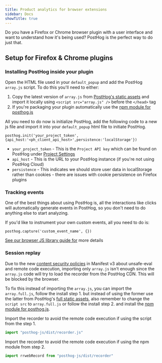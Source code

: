```yaml
---
title: Product analytics for browser extensions
sidebar: Docs
showTitle: true
---
```


Do you have a Firefox or Chrome browser plugin with a user interface and want to understand how it's being used? PostHog is the perfect way to do just that.

## Setup for Firefox & Chrome plugins

### Installing PostHog inside your plugin

Open the HTML file used in your `default_popup` and add the PostHog `array.js` script. To do this you'll need to either:
1. Copy the latest version of `array.js` from [PostHog's static assets](https://us-assets.i.posthog.com/static/array.js) and import it locally using `<script src="array.js" />` before the `</head>` tag
2. If you're packaging your plugin automatically use the [npm module for posthog.js](https://www.npmjs.com/package/posthog-js)

All you need to do now is initialize PostHog, add the following code to a new js file and import it into your `default_popup` html file to initiate PostHog.

```js-web
posthog.init('your_project_token',{api_host:'<ph_client_api_host>',persistence:'localStorage'})
```

* `your_project_token` - This is the ``Project API key`` which can be found on PostHog under [Project Settings](https://app.posthog.com/project/settings)
* `api_host` - This is the URL to your PostHog instance (if you're not using PostHog Cloud)
* `persistence` - This indicates we should store user data in localStorage rather than cookies - there are issues with cookie persistence on Firefox plugins

### Tracking events

One of the best things about using PostHog is, all the interactions like clicks will automatically generate events in PostHog, so you don't need to do anything else to start analyzing.

If you'd like to instrument your own custom events, all you need to do is:

```js-web
posthog.capture('custom_event_name', {})
```

[See our browser JS library guide for](https://posthog.com/docs/integrate/client/js) more details

### Session replay

Due to the new [content security policies](https://developer.chrome.com/docs/extensions/develop/migrate/improve-security) in Manifest v3 about unsafe-eval and remote code execution, importing only `array.js` isn't enough since the `array.js` code will try to load the recorder from the PostHog CDN. This will be blocked by the browser.

To fix this instead of importing the `array.js`, you can import the `array.full.js`, follow the install step 1. but instead of using the former use the latter from PostHog's [full static assets](https://us-assets.i.posthog.com/static/array.full.js), also remember to change the `script src` to `array.full.js` or follow the install step 2. and install the [npm module for posthog.js](https://www.npmjs.com/package/posthog-js).

Import the recorder to avoid the remote code execution if using the script from the step 1.

```js
import "posthog-js/dist/recorder.js"
```

Import the recorder to avoid the remote code execution if using the npm module from step 2.

```js
import rrwebRecord from "posthog-js/dist/recorder"
```
